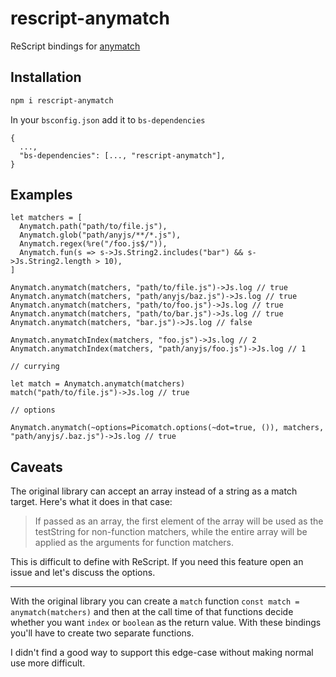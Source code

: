 # rescript-anymatch

ReScript bindings for [anymatch](https://github.com/micromatch/anymatch)

## Installation

```sh
npm i rescript-anymatch
```

In your `bsconfig.json` add it to `bs-dependencies`

```
{
  ...,
  "bs-dependencies": [..., "rescript-anymatch"],
}
```

## Examples

```rescript
let matchers = [
  Anymatch.path("path/to/file.js"),
  Anymatch.glob("path/anyjs/**/*.js"),
  Anymatch.regex(%re("/foo.js$/")),
  Anymatch.fun(s => s->Js.String2.includes("bar") && s->Js.String2.length > 10),
]

Anymatch.anymatch(matchers, "path/to/file.js")->Js.log // true
Anymatch.anymatch(matchers, "path/anyjs/baz.js")->Js.log // true
Anymatch.anymatch(matchers, "path/to/foo.js")->Js.log // true
Anymatch.anymatch(matchers, "path/to/bar.js")->Js.log // true
Anymatch.anymatch(matchers, "bar.js")->Js.log // false

Anymatch.anymatchIndex(matchers, "foo.js")->Js.log // 2
Anymatch.anymatchIndex(matchers, "path/anyjs/foo.js")->Js.log // 1

// currying

let match = Anymatch.anymatch(matchers)
match("path/to/file.js")->Js.log // true

// options

Anymatch.anymatch(~options=Picomatch.options(~dot=true, ()), matchers, "path/anyjs/.baz.js")->Js.log // true
```

## Caveats

The original library can accept an array instead of a string as a match target. Here's what it does in that case:

> If passed as an array, the first element of the array will be used as the testString for non-function matchers, while the entire array will be applied as the arguments for function matchers.

This is difficult to define with ReScript. If you need this feature open an issue and let's discuss the options.

---

With the original library you can create a `match` function `const match = anymatch(matchers)` and then at the call time of that functions decide whether you want `index` or `boolean` as the return value. With these bindings you'll have to create two separate functions.

I didn't find a good way to support this edge-case without making normal use more difficult.
